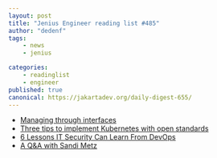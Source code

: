 ```yaml
---
layout: post
title: "Jenius Engineer reading list #485"
author: "dedenf"
tags:
    - news
    - jenius

categories:
    - readinglist
    - engineer
published: true
canonical: https://jakartadev.org/daily-digest-655/
---
```


- [Managing through interfaces](https://www.theengineeringmanager.com/managing-managers/managing-through-interfaces/)
- [Three tips to implement Kubernetes with open standards](https://www.techradar.com/news/three-tips-to-implement-kubernetes-with-open-standards)
- [6 Lessons IT Security Can Learn From DevOps](https://www.darkreading.com/risk/6-lessons-it-security-can-learn-from-devops/d/d-id/1338883)
- [A Q&A with Sandi Metz](https://superhighway.dev/sandi-metz-interview)

